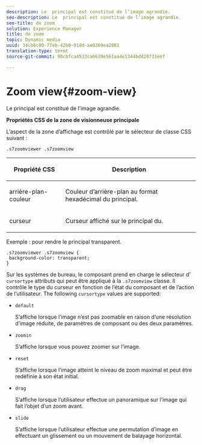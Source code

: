 ```yaml
---
description: Le  principal est constitué de l’image agrandie.
seo-description: Le  principal est constitué de l’image agrandie.
seo-title: de zoom
solution: Experience Manager
title: de zoom
topic: Dynamic media
uuid: 34cb6c80-77eb-42b0-91dd-ae0369ea2881
translation-type: tm+mt
source-git-commit: 90cbfca4533ca6639e561aa4e1344bdd20731eef

---
```



# Zoom view{#zoom-view}

Le  principal est constitué de l’image agrandie.

<!--<a id="section_061E550C1C1D4DB2BD663A898895B38C"></a>-->

**Propriétés CSS de la zone de visionneuse principale**

L’aspect de la zone d’affichage est contrôlé par le sélecteur de classe CSS suivant :

```
.s7zoomviewer .s7zoomview
```

<table id="table_94EE3F5BBE4547C0B4943471CEE7EDE4"> 
 <thead> 
  <tr> 
   <th colname="col1" class="entry"> <p> Propriété CSS </p> </th> 
   <th colname="col2" class="entry"> <p>Description </p> </th> 
  </tr> 
 </thead>
 <tbody> 
  <tr> 
   <td colname="col1"> <p> <span class="codeph"> arrière-plan-couleur </span> </p> </td> 
   <td colname="col2"> <p> Couleur d’arrière-plan au format hexadécimal du  principal. </p> </td> 
  </tr> 
  <tr> 
   <td colname="col1"> <p> <span class="codeph"> curseur </span> </p> </td> 
   <td colname="col2"> <p>Curseur affiché sur le  principal du. </p> </td> 
  </tr> 
 </tbody> 
</table>

Exemple : pour rendre le principal transparent.

```
.s7zoomviewer .s7zoomview { 
 background-color: transparent; 
}
```

Sur les systèmes de bureau, le composant prend en charge le sélecteur d’ `cursortype` attributs qui peut être appliqué à la `.s7zoomview` classe. Il contrôle le type du curseur en fonction de l’état du composant et de l’action de l’utilisateur. The following `cursortype` values are supported:

* `default`

   S’affiche lorsque l’image n’est pas zoomable en raison d’une résolution d’image réduite, de paramètres de composant ou des deux paramètres.

* `zoomin`

   S’affiche lorsque vous pouvez zoomer sur l’image.

* `reset`

   S’affiche lorsque l’image atteint le niveau de zoom maximal et peut être redéfinie à son état initial.

* `drag`

   S’affiche lorsque l’utilisateur effectue un panoramique sur l’image qui fait l’objet d’un zoom avant.

* `slide`

   S’affiche lorsque l’utilisateur effectue une permutation d’image en effectuant un glissement ou un mouvement de balayage horizontal.

